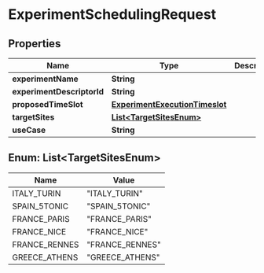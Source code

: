 
# ExperimentSchedulingRequest

## Properties
Name | Type | Description | Notes
------------ | ------------- | ------------- | -------------
**experimentName** | **String** |  |  [optional]
**experimentDescriptorId** | **String** |  |  [optional]
**proposedTimeSlot** | [**ExperimentExecutionTimeslot**](ExperimentExecutionTimeslot.md) |  |  [optional]
**targetSites** | [**List&lt;TargetSitesEnum&gt;**](#List&lt;TargetSitesEnum&gt;) |  |  [optional]
**useCase** | **String** |  |  [optional]


<a name="List<TargetSitesEnum>"></a>
## Enum: List&lt;TargetSitesEnum&gt;
Name | Value
---- | -----
ITALY_TURIN | &quot;ITALY_TURIN&quot;
SPAIN_5TONIC | &quot;SPAIN_5TONIC&quot;
FRANCE_PARIS | &quot;FRANCE_PARIS&quot;
FRANCE_NICE | &quot;FRANCE_NICE&quot;
FRANCE_RENNES | &quot;FRANCE_RENNES&quot;
GREECE_ATHENS | &quot;GREECE_ATHENS&quot;



